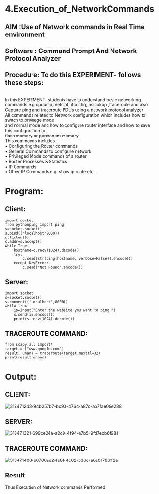 # 4.Execution_of_NetworkCommands
## AIM :Use of Network commands in Real Time environment
## Software : Command Prompt And Network Protocol Analyzer
## Procedure: To do this EXPERIMENT- follows these steps:
<BR>
In this EXPERIMENT- students have to understand basic networking commands e.g cpdump, netstat, ifconfig, nslookup ,traceroute and also Capture ping and traceroute PDUs using a network protocol analyzer 
<BR>
All commands related to Network configuration which includes how to switch to privilege mode
<BR>
and normal mode and how to configure router interface and how to save this configuration to
<BR>
flash memory or permanent memory.
<BR>
This commands includes
<BR>
• Configuring the Router commands
<BR>
• General Commands to configure network
<BR>
• Privileged Mode commands of a router 
<BR>
• Router Processes & Statistics
<BR>
• IP Commands
<BR>
• Other IP Commands e.g. show ip route etc.
<BR>

# Program:
## Client:
```
import socket 
from pythonping import ping 
s=socket.socket() 
s.bind(('localhost'8000)) 
s.listen(5) 
c,addr=s.accept() 
while True: 
    hostname=c.recv(1024).decode() 
    try: 
        c.send(str(ping(hostname, verbose=False)).encode()) 
    except KeyError: 
        c.send("Not Found".encode())
```
## Server:
```
import socket 
s=socket.socket() 
s.connect(('localhost',8000)) 
while True: 
    ip=input("Enter the website you want to ping ") 
    s.send(ip.encode()) 
    print(s.recv(1024).decode())
```
## TRACEROUTE COMMAND:
```
from scapy.all import* 
target = ["www.google.com"] 
result, unans = traceroute(target,maxttl=32) 
print(result,unans)
```


# Output:

## CLIENT:

![318471243-94b257b7-bc90-4764-a87c-ab7fae09e288](https://github.com/820NaveenKumar208/4.Execution_of_NetworkCommends/assets/154746066/b76270b5-b61b-431b-b7a4-8ad0b11e9cb0)

## SERVER:
![318471321-699ce24a-a2c9-4f94-a7b5-9fd7ecb6f981](https://github.com/820NaveenKumar208/4.Execution_of_NetworkCommends/assets/154746066/eb2d0c72-4601-40fc-8609-6a3e2b0d022c)

## TRACEROUTE COMMAND:

![318471408-e6700ae2-fe8f-4c02-b36c-a6e01786ff2a](https://github.com/820NaveenKumar208/4.Execution_of_NetworkCommends/assets/154746066/6b086cc2-4e28-4013-acf9-5ca3d934267d)

## Result
Thus Execution of Network commands Performed 
